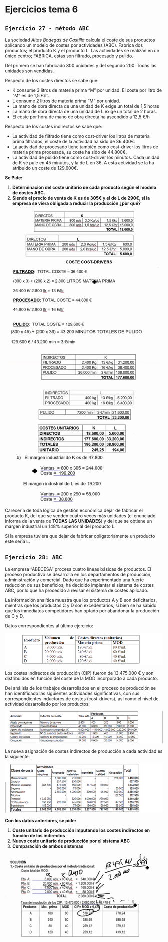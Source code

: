 # Ejercicios tema 6

## `Ejercicio 27 - método ABC`

La sociedad *Altas Bodegas de Castilla* calcula el coste de sus productos aplicando un modelo de costes por actividades (ABC). Fabrica dos productos; el producto K y el producto L. Las actividades se realizan en un único centro; FABRICA, estas son filtrado, procesado y pulido.

Del primero se han fabricado 800 unidades y del segundo 200. Todas las unidades son vendidas.

Respecto de los costes directos se sabe que:

- K consume 3 litros de materia prima “M” por unidad. El coste por litro de “M” es de 1,5 €/lt.
- L consume 2 litros de materia prima “M” por unidad.
- La mano de obra directa de una unidad de K exige un total de 1,5 horas
- La mano de obra directa de una unidad de L exige un total de 2 horas.
- El coste por hora de mano de obra directa ha ascendido a 12,5 €/h

Respecto de los costes indirectos se sabe que:

- La actividad de filtrado tiene como cost-driver los litros de materia prima filtrados, el coste de la actividad ha sido de 36.400€.
- La actividad de procesado tiene también como cost-driver los litros de materia prima procesada, su coste ha sido de 44.800€.
- La actividad de pulido tiene como cost-driver los minutos. Cada unidad de K se pule en 45 minutos, y la de L en 36. A esta actividad se la ha atribuido un coste de 129.600€.

**Se Pide:**

1. **Determinación del coste unitario de cada producto según el modelo de costes ABC.**
2. **Siendo el precio de venta de K es de 305€ y el de L de 290€, si la empresa se viera obligada a reducir la producción ¿por qué?**

![img](../images/tema-6/ejs/27/solucion-1.png)
![img](../images/tema-6/ejs/27/solucion-2.png)
![img](../images/tema-6/ejs/27/solucion-3.png)
![img](../images/tema-6/ejs/27/solucion-4.png)
![img](../images/tema-6/ejs/27/solucion-5.png)
![img](../images/tema-6/ejs/27/solucion-6.png)
![img](../images/tema-6/ejs/27/solucion-7.png)

Carecería de toda lógica de gestión económica dejar de fabricar el producto K, del que se venden cuatro veces más unidades (el enunciado informa de la venta de **TODAS LAS UNIDADES**) y del que se obtiene un margen industrial un 148% superior al del producto L.

Si la empresa tuviera que dejar de fabricar obligatoriamente un producto este sería L.

## `Ejercicio 28: ABC`

La empresa “ABECESA” procesa cuatro líneas básicas de productos. El proceso productivo se desarrolla en los departamentos de producción, administración y comercial. Dado que ha experimentado una fuerte reducción de sus beneficios, ha decidido implantar el sistema de costes ABC, por lo que ha procedido a revisar el sistema de costes aplicado.

La información analítica muestra que los productos A y B son deficitarios, mientras que los productos C y D son excedentarios, si bien se ha sabido que los inmediatos competidores han optado por abandonar la producción de C y D.

Datos correspondientes al último ejercicio:

![img](../images/tema-6/ejs/28/tabla-1.png)

Los costes indirectos de producción (CIP) fueron de 13.475.000 € y son distribuidos en función del coste de la MOD incorporado a cada producto.

Del análisis de los trabajos desarrollados en el proceso de producción se han identificado las siguientes actividades significativas, con sus correspondientes inductores de costes (cost-drivers), así como el nivel de actividad desarrollado por los productos:

![img](../images/tema-6/ejs/28/tabla-2.png)

La nueva asignación de costes indirectos de producción a cada actividad es la siguiente:

![img](../images/tema-6/ejs/28/tabla-3.png)

**Con los datos anteriores, se pide:**

1. **Coste unitario de producción imputando los costes indirectos en función de los indirectos**
2. **Nuevo coste unitario de producción por el sistema ABC**
3. **Comparación de ambos sistemas**

![img](../images/tema-6/ejs/28/solucion-1.png)
![img](../images/tema-6/ejs/28/solucion-2.png)
